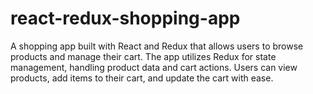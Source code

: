 # react-redux-shopping-app
A shopping app built with React and Redux that allows users to browse products and manage their cart. The app utilizes Redux for state management, handling product data and cart actions. Users can view products, add items to their cart, and update the cart with ease. 
